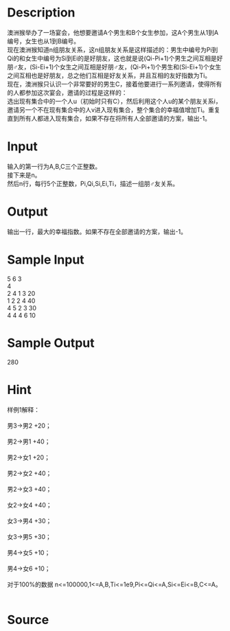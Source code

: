 
# Description

<div class="content"><p>澳洲猴举办了一场宴会，他想要邀请A个男生和B个女生参加，这A个男生从1到A编号，女生也从1到B编号。<br/>
现在澳洲猴知道n组朋友关系，这n组朋友关系是这样描述的：男生中编号为Pi到Qi的和女生中编号为Si到Ei的是好朋友，这也就是说(Qi-Pi+1)个男生之间互相是好朋♂友，(Si-Ei+1)个女生之间互相是好朋♂友，(Qi-Pi+1)个男生和(Si-Ei+1)个女生之间互相也是好朋友，总之他们互相是好友关系，并且互相的友好指数为Ti。<br/>
现在，澳洲猴只认识一个非常要好的男生C，接着他要进行一系列邀请，使得所有的人都参加这次宴会，邀请的过程是这样的：<br/>
选出现有集合中的一个人u（初始时只有C），然后利用这个人u的某个朋友关系i，邀请另一个不在现有集合中的人v进入现有集合，整个集合的幸福值增加Ti。重复直到所有人都进入现有集合，如果不存在将所有人全部邀请的方案，输出-1。<br/>
</p></div>

# Input

<div class="content"><p>输入的第一行为A,B,C三个正整数。<br/>
接下来是n。<br/>
然后n行，每行5个正整数，Pi,Qi,Si,Ei,Ti，描述一组朋♂友关系。</p></div>

# Output

<div class="content"><p>输出一行，最大的幸福指数。如果不存在全部邀请的方案，输出-1。</p></div>

# Sample Input

<div class="content"><span class="sampledata">5 6 3 <br/>
4 <br/>
2 4 1 3 20 <br/>
1 2 2 4 40 <br/>
4 5 2 3 30 <br/>
4 4 4 6 10<br/>
</span></div>

# Sample Output

<div class="content"><span class="sampledata">280<br/>
</span></div>

# Hint

<div class="content"><p></p><p>样例1解释：<br/><br/>
男3-&gt;男2 +20；<br/><br/>
男2-&gt;男1 +40；<br/><br/>
男2-&gt;女1 +20；<br/><br/>
男2-&gt;女2 +40；<br/><br/>
男2-&gt;女3 +40；<br/><br/>
女2-&gt;女4 +40；<br/><br/>
女3-&gt;男4 +30；<br/><br/>
女3-&gt;男5 +30；<br/><br/>
男4-&gt;女5 +10；<br/><br/>
男4-&gt;女6 +10；<br/><br/>
对于100%的数据 n&lt;=100000,1&lt;=A,B,Ti&lt;=1e9,Pi&lt;=Qi&lt;=A,Si&lt;=Ei&lt;=B,C&lt;=A。<br/><br/>
</p><p></p></div>

# Source

<div class="content"><p><a href="problemset.php?search="></a></p></div>

